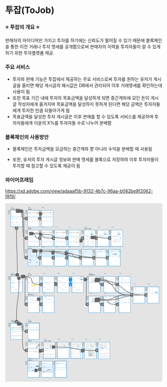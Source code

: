# 투잡(ToJob)

###  :star: ​투잡의 개요 :star:

판매자의 아이디어만 가지고 투자를 하기에는 신뢰도가 떨어질 수 있기 때문에 블록체인을 통한 이전 거래나 투자 명세를 공개함으로써 판매자의 이력을 투자자들이 알 수 있게 하기 위한 투자플랫폼 제공.



### 주요 서비스 
- 투자와 판매 기능은 투잡에서 제공하는 주요 서비스로써 투자를 원하는 유저가 게시글을 올리면 해당 게시글의 해시값은 DB에서 관리되어 이후 거래명세를 확인하는데 사용이 됨
- 또한 목표 기간 내에 투자의 목표금액을 달성하게 되면 중간계좌에 모인 돈이 게시글 작성자에게 옮겨지며 목표금액을 달성하지 못하게 된다면 해당 금액은 투자자들에게 투자한 만큼 되돌아가게 됨
- 목표금액을 달성한 투자 게시글은 이후 판매를 할 수 있도록 서비스를 제공하며 투자자들에게 이윤의 X%를 투자자들 수로 나누어 분배함



### 블록체인의 사용방안

- 블록체인은 투자금액을 모금하는 중간계좌 뿐 아니라 수익을 분배할 때 사용됨

- 또한, 유저의 투자 게시글 정보와 판매 명세를 블록으로 저장하여 이후 투자자들이 투자할 때 참고할 수 있도록 제공이 됨



### 와이어프레임

https://xd.adobe.com/view/adaaaf5b-9132-4b7c-96aa-b082be9f2062-f8f9/

![wireframe](산출물/와이어프레임/와이어프레임.PNG)

